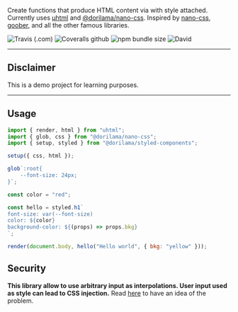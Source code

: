 Create functions that produce HTML content via with style attached.
Currently uses [µhtml](https://github.com/WebReflection/uhtml) and [@dorilama/nano-css](https://github.com/Dorilama/nano-css).
Inspired by [nano-css](https://github.com/streamich/nano-css), [goober](https://github.com/cristianbote/goober), and all the other famous libraries.

![Travis (.com)](https://img.shields.io/travis/com/Dorilama/styled-component) ![Coveralls github](https://img.shields.io/coveralls/github/Dorilama/styled-component) ![npm bundle size](https://img.shields.io/bundlephobia/minzip/@dorilama/styled-component) ![David](https://img.shields.io/david/Dorilama/styled-component)

---

## Disclaimer

This is a demo project for learning purposes.

---

## Usage

```javascript
import { render, html } from "uhtml";
import { glob, css } from "@dorilama/nano-css";
import { setup, styled } from "@dorilama/styled-components";

setup({ css, html });

glob`:root{
    --font-size: 24px;
}`;

const color = "red";

const hello = styled.h1`
font-size: var(--font-size)
color: ${color}
background-color: ${(props) => props.bkg}
`;

render(document.body, hello("Hello world", { bkg: "yellow" }));
```

## Security

**This library allow to use arbitrary input as interpolations. User input used as style can lead to CSS injection.**
Read [here](https://frontarm.com/james-k-nelson/how-can-i-use-css-in-js-securely/) to have an idea of the problem.
